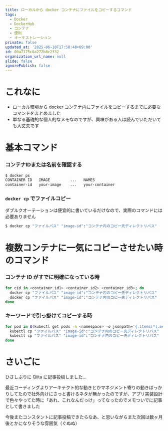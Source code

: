 ```yaml
---
title: ローカルから docker コンテナにファイルをコピーするコマンド
tags:
  - Docker
  - DockerHub
  - コンテナ
  - 便利
  - オーケストレーション
private: false
updated_at: '2025-06-10T17:58:48+09:00'
id: 00a7175c0a272b8c2f32
organization_url_name: null
slide: false
ignorePublish: false
---
```

# これなに

- ローカル環境から docker コンテナ内にファイルをコピーするまでに必要なコマンドをまとめました
- 単なる基礎的な個人的なメモなのですが、興味がある人は読んでいただいても大丈夫です

# 基本コマンド

### コンテナIDまたは名前を確認する

```zsh
$ docker ps
CONTAINER ID   IMAGE         ...   NAMES
container-id   your-image    ...   your-container
```

### `docker cp` でファイルコピー

ダブルクオーテーションは便宜的に書いているだけなので、実際のコマンドには必要ありません

```zsh
$ docker cp "ファイルパス" "image-id":"コンテナ内のコピー先ディレクトリパス"
```

# 複数コンテナに一気にコピーさせたい時のコマンド

### コンテナ ID がすでに明確になっている時

```zsh
for cid in <container_id1> <container_id2> <container_id3>; do
  docker cp "ファイルパス" "image-id":"コンテナ内のコピー先ディレクトリパス"
  docker cp "ファイルパス" "image-id":"コンテナ内のコピー先ディレクトリパス"
done
```

### キーワードで引っ掛けてコピーする時

```zsh
for pod in $(kubectl get pods -n <namespace> -o jsonpath='{.items[*].metadata.name}' | tr ' ' '\n' | grep your-keyword); do
  kubectl cp "ファイルパス" "image-id":"コンテナ内のコピー先ディレクトリパス"
  kubectl cp "ファイルパス" "image-id":"コンテナ内のコピー先ディレクトリパス"
done
```

# さいごに

ひさしぶりに Qiita に記事投稿しました…

最近コーディングよりアーキテクト的な動きとかマネジメント寄りの動きばっかりしてたので社外向けにさっと書けるネタが無かったのですが、アプリ実装設計で色々やってた時に「あれ、これなんだっけ」ってなったのでメモついでに記事として書きました

今後またコンスタントに記事投稿できたらなあ、と思いながらまた次回は数ヶ月後とかになりそうな雰囲気（ぐぬぬ）
